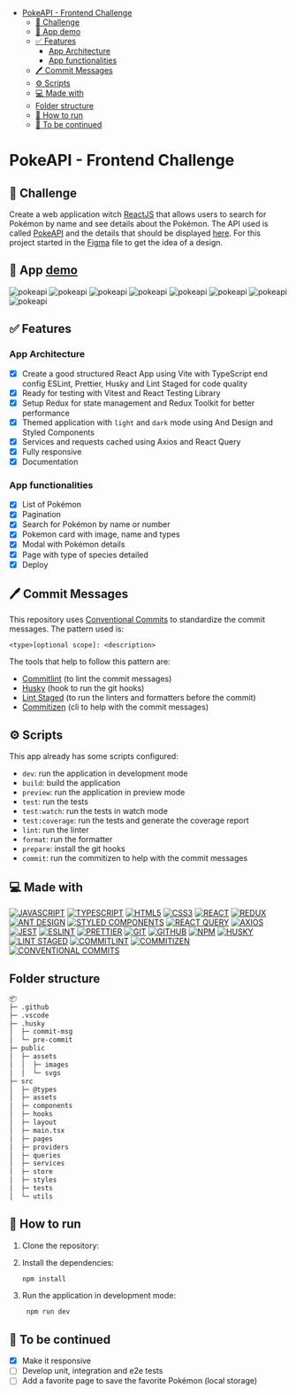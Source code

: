 - [PokeAPI - Frontend Challenge](#pokeapi---frontend-challenge)
  - [🎯 Challenge](#-challenge)
  - [🥳 App demo](#-app-demo)
  - [✅ Features](#-features)
    - [App Architecture](#app-architecture)
    - [App functionalities](#app-functionalities)
  - [🖊️ Commit Messages](#️-commit-messages)
  - [⚙️ Scripts](#️-scripts)
  - [💻 Made with](#-made-with)
  - [Folder structure](#folder-structure)
  - [🚀 How to run](#-how-to-run)
  - [👀 To be continued](#-to-be-continued)

# PokeAPI - Frontend Challenge

## 🎯 Challenge

Create a web application witch [ReactJS](https://reactjs.org/) that allows users to search for Pokémon by name and see details about the Pokémon. The API used is called [PokeAPI](https://pokeapi.co/docs/v2) and the details that should be displayed [here](./.github/challenge/rules.md). For this project started in the [Figma](https://www.figma.com/file/S4v20i3QiDpfXO3iKnzzrB/PokeAPI---Frontend-Chanllenge?type=design&node-id=2105%3A1453&mode=design&t=SKVZzDFu6NO8YMWE-1) file to get the idea of a design.

## 🥳 App [demo](http://pokeapi-frontend-challenge.vercel.app)

![pokeapi](./.github/printscreen/app-01.png)
![pokeapi](./.github/printscreen/app-02.png)
![pokeapi](./.github/printscreen/app-03.png)
![pokeapi](./.github/printscreen/app-04.png)
![pokeapi](./.github/printscreen/app-05.png)
![pokeapi](./.github/printscreen/app-06.png)
![pokeapi](./.github/printscreen/app-07.png)
![pokeapi](./.github/printscreen/app-08.png)

## ✅ Features

### App Architecture

- [x] Create a good structured React App using Vite with TypeScript end config ESLint, Prettier, Husky and Lint Staged for code quality
- [x] Ready for testing with Vitest and React Testing Library
- [x] Setup Redux for state management and Redux Toolkit for better performance
- [x] Themed application with `light` and `dark` mode using And Design and Styled Components
- [x] Services and requests cached using Axios and React Query
- [x] Fully responsive
- [x] Documentation

### App functionalities

- [x] List of Pokémon
- [x] Pagination
- [x] Search for Pokémon by name or number
- [x] Pokemon card with image, name and types
- [x] Modal with Pokémon details
- [x] Page with type of species detailed
- [x] Deploy

## 🖊️ Commit Messages

This repository uses [Conventional Commits](https://www.conventionalcommits.org/en/v1.0.0/) to standardize the commit messages. The pattern used is:

```
<type>[optional scope]: <description>
```

The tools that help to follow this pattern are:

- [Commitlint](https://commitlint.js.org/#/) (to lint the commit messages)
- [Husky](https://typicode.github.io/husky/#/) (hook to run the git hooks)
- [Lint Staged](https://github.com/lint-staged/lint-staged) (to run the linters and formatters before the commit)
- [Commitizen](https://commitizen.github.io/cz-cli/) (cli to help with the commit messages)

## ⚙️ Scripts

This app already has some scripts configured:

- `dev`: run the application in development mode
- `build`: build the application
- `preview`: run the application in preview mode
- `test`: run the tests
- `test:watch`: run the tests in watch mode
- `test:coverage`: run the tests and generate the coverage report
- `lint`: run the linter
- `format`: run the formatter
- `prepare`: install the git hooks
- `commit`: run the commitizen to help with the commit messages

## 💻 Made with

[![JAVASCRIPT](https://img.shields.io/badge/JavaScript-F7DF1E?style=for-the-badge&logo=javascript&logoColor=black)](https://developer.mozilla.org/pt-BR/docs/Web/JavaScript)
[![TYPESCRIPT](https://img.shields.io/badge/TypeScript-007ACC?style=for-the-badge&logo=typescript&logoColor=white)](https://www.typescriptlang.org/)
[![HTML5](https://img.shields.io/badge/HTML5-E34F26?style=for-the-badge&logo=html5&logoColor=white)](https://developer.mozilla.org/pt-BR/docs/Web/HTML)
[![CSS3](https://img.shields.io/badge/CSS3-1572B6?style=for-the-badge&logo=css3&logoColor=white)](https://developer.mozilla.org/pt-BR/docs/Web/CSS)
[![REACT](https://img.shields.io/badge/React-61DAFB?style=for-the-badge&logo=react&logoColor=black)](https://reactjs.org/)
[![REDUX](https://img.shields.io/badge/Redux-764ABC?style=for-the-badge&logo=redux&logoColor=white)](https://redux.js.org/)
[![ANT DESIGN](https://img.shields.io/badge/Ant_Design-0170FE?style=for-the-badge&logo=ant-design&logoColor=white)](https://ant.design/)
[![STYLED COMPONENTS](https://img.shields.io/badge/Styled_Components-DB7093?style=for-the-badge&logo=styled-components&logoColor=white)](https://styled-components.com/)
[![REACT QUERY](https://img.shields.io/badge/React_Query-000000?style=for-the-badge&logo=react-query&logoColor=white)](https://react-query.tanstack.com/)
[![AXIOS](https://img.shields.io/badge/Axios-000000?style=for-the-badge&logo=axios&logoColor=white)](https://axios-http.com/)
[![JEST](https://img.shields.io/badge/Jest-C21325?style=for-the-badge&logo=jest&logoColor=white)](https://jestjs.io/)
[![ESLINT](https://img.shields.io/badge/ESLint-4B32C3?style=for-the-badge&logo=eslint&logoColor=white)](https://eslint.org/)
[![PRETTIER](https://img.shields.io/badge/Prettier-F7B93E?style=for-the-badge&logo=prettier&logoColor=black)](https://prettier.io/)
[![GIT](https://img.shields.io/badge/Git-F05032?style=for-the-badge&logo=git&logoColor=white)](https://git-scm.com/)
[![GITHUB](https://img.shields.io/badge/GitHub-181717?style=for-the-badge&logo=github&logoColor=white)](https://www.github.com/)
[![NPM](https://img.shields.io/badge/NPM-CB3837?style=for-the-badge&logo=npm&logoColor=white)](https://www.npmjs.com/)
[![HUSKY](https://img.shields.io/badge/Husky-FF4081?style=for-the-badge&logo=husky&logoColor=white)](https://typicode.github.io/husky/#/)
[![LINT STAGED](https://img.shields.io/badge/Lint_Staged-7357CF?style=for-the-badge&logo=lint-staged&logoColor=white)](https://github.com/lint-staged/lint-staged)
[![COMMITLINT](https://img.shields.io/badge/Commitlint-E9A203?style=for-the-badge&logo=commitlint&logoColor=white)](https://commitlint.js.org/#/)
[![COMMITIZEN](https://img.shields.io/badge/Commitizen-2B7489?style=for-the-badge&logo=commitizen&logoColor=white)](https://commitizen.github.io/cz-cli/)
[![CONVENTIONAL COMMITS](https://img.shields.io/badge/Conventional_Commits-EC4A3F?style=for-the-badge&logo=conventionalcommits&logoColor=white)](https://www.conventionalcommits.org/en/v1.0.0/)

## Folder structure

```bash
📦
├─ .github
├─ .vscode
├─ .husky
│  ├─ commit-msg
│  └─ pre-commit
├─ public
│  ├─ assets
│  │  ├─ images
│  │  └─ svgs
├─ src
│  ├─ @types
│  ├─ assets
│  ├─ components
│  ├─ hooks
│  ├─ layout
│  ├─ main.tsx
│  ├─ pages
│  ├─ providers
│  ├─ queries
│  ├─ services
│  ├─ store
│  ├─ styles
│  ├─ tests
│  └─ utils
```

## 🚀 How to run

1. Clone the repository:
2. Install the dependencies:

   ```bash
   npm install
   ```

3. Run the application in development mode:

   ```bash
    npm run dev
   ```

## 👀 To be continued

- [x] Make it responsive
- [ ] Develop unit, integration and e2e tests
- [ ] Add a favorite page to save the favorite Pokémon (local storage)
